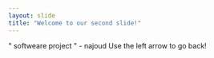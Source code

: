 ```yaml
---
layout: slide
title: "Welcome to our second slide!"
---
```

" softweare project " - najoud 
Use the left arrow to go back!
